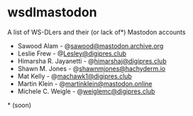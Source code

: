 # wsdlmastodon
A list of WS-DLers and their (or lack of*) Mastodon accounts

* Sawood Alam - @sawood@mastodon.archive.org
* Leslie Frew - @Lesley@digipres.club
* Himarsha R. Jayanetti - @himarshaj@digipres.club
* Shawn M. Jones - @shawnmjones@hachyderm.io
* Mat Kelly - @machawk1@digipres.club
* Martin Klein - @martinklein@mastodon.online
* Michele C. Weigle - @weiglemc@digipres.club

\* (soon)
